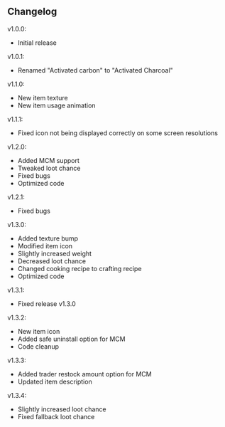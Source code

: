 ## Changelog

v1.0.0:
*   Initial release

v1.0.1:
*   Renamed "Activated carbon" to "Activated Charcoal"

v1.1.0:
*   New item texture
*   New item usage animation

v1.1.1:
*   Fixed icon not being displayed correctly on some screen resolutions

v1.2.0:
*   Added MCM support
*   Tweaked loot chance
*   Fixed bugs
*   Optimized code

v1.2.1:
*   Fixed bugs

v1.3.0:
*   Added texture bump
*   Modified item icon
*   Slightly increased weight
*   Decreased loot chance
*   Changed cooking recipe to crafting recipe
*   Optimized code

v1.3.1:
*   Fixed release v1.3.0

v1.3.2:
*   New item icon
*   Added safe uninstall option for MCM
*   Code cleanup

v1.3.3:
*   Added trader restock amount option for MCM
*   Updated item description

v1.3.4:
*   Slightly increased loot chance
*   Fixed fallback loot chance
